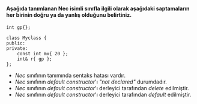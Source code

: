 #### Aşağıda tanımlanan Nec isimli sınıfla ilgili olarak aşağıdaki saptamaların her birinin doğru ya da yanlış olduğunu belirtiniz.


```
int gp{};

class Myclass {
public:
private:
	const int mx{ 20 };
	int& r{ gp };
};
```

+ _Nec_ sınıfının tanımında sentaks hatası vardır.   
+ _Nec_ sınıfının _default constructor_'ı _"not declared"_ durumdadır.
+ _Nec_ sınıfının _default constructor_'ı derleyici tarafından _delete_ edilmiştir.
+ _Nec_ sınıfının _default constructor_'ı derleyici tarafından _default_ edilmiştir.
